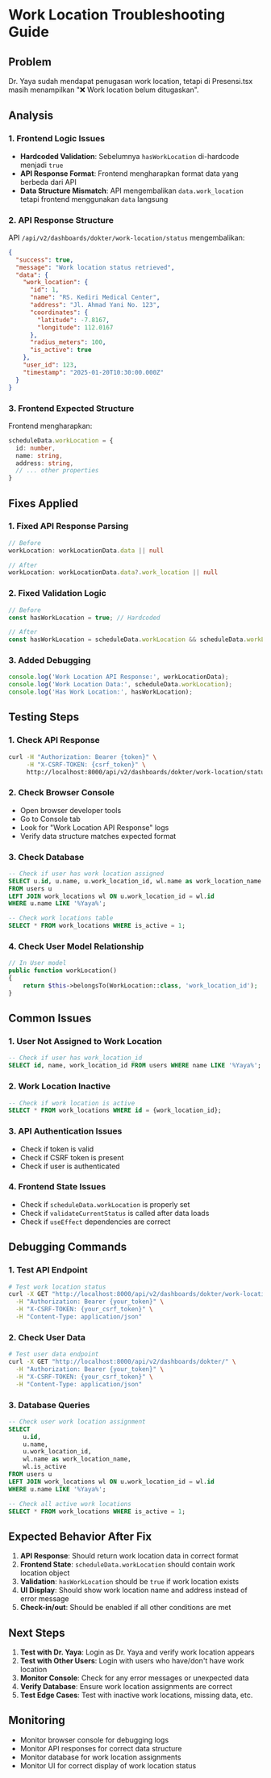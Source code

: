 # Work Location Troubleshooting Guide

## Problem
Dr. Yaya sudah mendapat penugasan work location, tetapi di Presensi.tsx masih menampilkan "❌ Work location belum ditugaskan".

## Analysis

### 1. Frontend Logic Issues
- **Hardcoded Validation**: Sebelumnya `hasWorkLocation` di-hardcode menjadi `true`
- **API Response Format**: Frontend mengharapkan format data yang berbeda dari API
- **Data Structure Mismatch**: API mengembalikan `data.work_location` tetapi frontend menggunakan `data` langsung

### 2. API Response Structure
API `/api/v2/dashboards/dokter/work-location/status` mengembalikan:
```json
{
  "success": true,
  "message": "Work location status retrieved",
  "data": {
    "work_location": {
      "id": 1,
      "name": "RS. Kediri Medical Center",
      "address": "Jl. Ahmad Yani No. 123",
      "coordinates": {
        "latitude": -7.8167,
        "longitude": 112.0167
      },
      "radius_meters": 100,
      "is_active": true
    },
    "user_id": 123,
    "timestamp": "2025-01-20T10:30:00.000Z"
  }
}
```

### 3. Frontend Expected Structure
Frontend mengharapkan:
```typescript
scheduleData.workLocation = {
  id: number,
  name: string,
  address: string,
  // ... other properties
}
```

## Fixes Applied

### 1. Fixed API Response Parsing
```typescript
// Before
workLocation: workLocationData.data || null

// After  
workLocation: workLocationData.data?.work_location || null
```

### 2. Fixed Validation Logic
```typescript
// Before
const hasWorkLocation = true; // Hardcoded

// After
const hasWorkLocation = scheduleData.workLocation && scheduleData.workLocation.id;
```

### 3. Added Debugging
```typescript
console.log('Work Location API Response:', workLocationData);
console.log('Work Location Data:', scheduleData.workLocation);
console.log('Has Work Location:', hasWorkLocation);
```

## Testing Steps

### 1. Check API Response
```bash
curl -H "Authorization: Bearer {token}" \
     -H "X-CSRF-TOKEN: {csrf_token}" \
     http://localhost:8000/api/v2/dashboards/dokter/work-location/status
```

### 2. Check Browser Console
- Open browser developer tools
- Go to Console tab
- Look for "Work Location API Response" logs
- Verify data structure matches expected format

### 3. Check Database
```sql
-- Check if user has work location assigned
SELECT u.id, u.name, u.work_location_id, wl.name as work_location_name
FROM users u
LEFT JOIN work_locations wl ON u.work_location_id = wl.id
WHERE u.name LIKE '%Yaya%';

-- Check work locations table
SELECT * FROM work_locations WHERE is_active = 1;
```

### 4. Check User Model Relationship
```php
// In User model
public function workLocation()
{
    return $this->belongsTo(WorkLocation::class, 'work_location_id');
}
```

## Common Issues

### 1. User Not Assigned to Work Location
```sql
-- Check if user has work_location_id
SELECT id, name, work_location_id FROM users WHERE name LIKE '%Yaya%';
```

### 2. Work Location Inactive
```sql
-- Check if work location is active
SELECT * FROM work_locations WHERE id = {work_location_id};
```

### 3. API Authentication Issues
- Check if token is valid
- Check if CSRF token is present
- Check if user is authenticated

### 4. Frontend State Issues
- Check if `scheduleData.workLocation` is properly set
- Check if `validateCurrentStatus` is called after data loads
- Check if `useEffect` dependencies are correct

## Debugging Commands

### 1. Test API Endpoint
```bash
# Test work location status
curl -X GET "http://localhost:8000/api/v2/dashboards/dokter/work-location/status" \
  -H "Authorization: Bearer {your_token}" \
  -H "X-CSRF-TOKEN: {your_csrf_token}" \
  -H "Content-Type: application/json"
```

### 2. Check User Data
```bash
# Test user data endpoint
curl -X GET "http://localhost:8000/api/v2/dashboards/dokter/" \
  -H "Authorization: Bearer {your_token}" \
  -H "X-CSRF-TOKEN: {your_csrf_token}" \
  -H "Content-Type: application/json"
```

### 3. Database Queries
```sql
-- Check user work location assignment
SELECT 
    u.id,
    u.name,
    u.work_location_id,
    wl.name as work_location_name,
    wl.is_active
FROM users u
LEFT JOIN work_locations wl ON u.work_location_id = wl.id
WHERE u.name LIKE '%Yaya%';

-- Check all active work locations
SELECT * FROM work_locations WHERE is_active = 1;
```

## Expected Behavior After Fix

1. **API Response**: Should return work location data in correct format
2. **Frontend State**: `scheduleData.workLocation` should contain work location object
3. **Validation**: `hasWorkLocation` should be `true` if work location exists
4. **UI Display**: Should show work location name and address instead of error message
5. **Check-in/out**: Should be enabled if all other conditions are met

## Next Steps

1. **Test with Dr. Yaya**: Login as Dr. Yaya and verify work location appears
2. **Test with Other Users**: Login with users who have/don't have work location
3. **Monitor Console**: Check for any error messages or unexpected data
4. **Verify Database**: Ensure work location assignments are correct
5. **Test Edge Cases**: Test with inactive work locations, missing data, etc.

## Monitoring

- Monitor browser console for debugging logs
- Monitor API responses for correct data structure
- Monitor database for work location assignments
- Monitor UI for correct display of work location status
